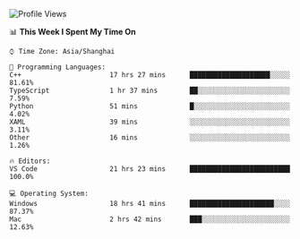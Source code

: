 <!--START_SECTION:waka-->
![Profile Views](http://img.shields.io/badge/Profile%20Views-4-blue)

📊 **This Week I Spent My Time On** 

```text
⌚︎ Time Zone: Asia/Shanghai

💬 Programming Languages: 
C++                      17 hrs 27 mins      ████████████████████░░░░░   81.61% 
TypeScript               1 hr 37 mins        ██░░░░░░░░░░░░░░░░░░░░░░░   7.59% 
Python                   51 mins             █░░░░░░░░░░░░░░░░░░░░░░░░   4.02% 
XAML                     39 mins             ░░░░░░░░░░░░░░░░░░░░░░░░░   3.11% 
Other                    16 mins             ░░░░░░░░░░░░░░░░░░░░░░░░░   1.26%

🔥 Editors: 
VS Code                  21 hrs 23 mins      █████████████████████████   100.0%

💻 Operating System: 
Windows                  18 hrs 41 mins      █████████████████████░░░░   87.37% 
Mac                      2 hrs 42 mins       ███░░░░░░░░░░░░░░░░░░░░░░   12.63%

```


<!--END_SECTION:waka-->
